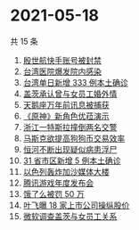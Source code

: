 # 2021-05-18

共 15 条

<!-- BEGIN -->
<!-- 最后更新时间 Tue May 18 2021 13:16:26 GMT+0800 (China Standard Time) -->

1. [殷世航快手账号被封禁](https://www.zhihu.com/search?q=殷世航)
2. [台湾医院爆发院内感染](https://www.zhihu.com/search?q=台湾疫情)
3. [台湾单日新增 333 例本土确诊](https://www.zhihu.com/search?q=台湾疫情)
4. [盖茨承认曾与女员工婚外情](https://www.zhihu.com/search?q=比尔盖茨)
5. [天鹅座万年前讯息被捕获](https://www.zhihu.com/search?q=天鹅座)
6. [《原神》新角色优菈演示](https://www.zhihu.com/search?q=原神)
7. [浙江一特斯拉撞倒两名交警](https://www.zhihu.com/search?q=特斯拉)
8. [马斯克欲提高狗狗币交易效率](https://www.zhihu.com/search?q=马斯克)
9. [恒河不断出现疑似病患浮尸](https://www.zhihu.com/search?q=恒河)
10. [31 省市区新增 5 例本土确诊](https://www.zhihu.com/search?q=31省市区新增)
11. [以色列轰炸加沙媒体大楼](https://www.zhihu.com/search?q=以色列)
12. [腾讯游戏年度发布会](https://www.zhihu.com/search?q=腾讯游戏)
13. [饿了么被罚 50 万](https://www.zhihu.com/search?q=饿了么)
14. [叶飞曝 18 家上市公司操纵股价](https://www.zhihu.com/search?q=叶飞)
15. [微软调查盖茨与女员工关系](https://www.zhihu.com/search?q=比尔盖茨)

<!-- END -->
